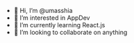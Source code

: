 - 👋 Hi, I’m @umasshia
- 👀 I’m interested in AppDev
- 🌱 I’m currently learning React.js
- 💞️ I’m looking to collaborate on anything

<!---
umasshia/umasshia is a ✨ special ✨ repository because its `README.md` (this file) appears on your GitHub profile.
You can click the Preview link to take a look at your changes.
--->
